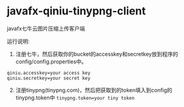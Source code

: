 # javafx-qiniu-tinypng-client
javafx七牛云图片压缩上传客户端

运行说明:
1. 注册七牛，然后获取你的bucket的accesskey和secretkey放到程序的config/config.properties中。
```
qiniu.accesskey=your access key
qiniu.secretkey=your secret key
```
2. 注册tinypng(tinypng.com)，然后把获取到的token填入到config的tinypng.token中
```tinypng.token=your tiny token```